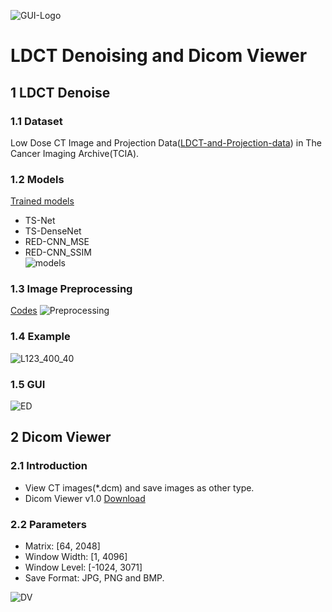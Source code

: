![GUI-Logo](https://user-images.githubusercontent.com/57568342/120915485-7d27e680-c6d6-11eb-8267-43aa8d59709b.png)

# LDCT Denoising and Dicom Viewer
## 1 LDCT Denoise
### 1.1 Dataset
Low Dose CT Image and Projection Data([LDCT-and-Projection-data](https://wiki.cancerimagingarchive.net/pages/viewpage.action?pageId=52758026)) in The Cancer Imaging Archive(TCIA).
### 1.2 Models
[Trained models](LDCT_Denoising/GUI/model/)
- TS-Net
- TS-DenseNet
- RED-CNN_MSE
- RED-CNN_SSIM  
![models](https://user-images.githubusercontent.com/57568342/120911784-9d4aac00-c6bc-11eb-9e60-397efa554071.png)

### 1.3 Image Preprocessing
[Codes](LDCT_Denoising/Image_Preprocessing.ipynb)
![Preprocessing](https://user-images.githubusercontent.com/57568342/120915757-24f1e400-c6d8-11eb-9cc5-c3e7983a037f.png)

### 1.4 Example
![L123_400_40](https://user-images.githubusercontent.com/57568342/120917609-bbc39e00-c6e2-11eb-974e-b01bbc78e0fc.png)

### 1.5 GUI
![ED](https://user-images.githubusercontent.com/57568342/120898944-cdb02d00-c65f-11eb-9859-38324cc9d418.png)

## 2 Dicom Viewer
### 2.1 Introduction
- View CT images(*.dcm) and save images as other type.
- Dicom Viewer v1.0    [Download](https://github.com/BennyZhang-Codes/LDCT-denoising-with-Deep-Learning-and-Dicom-Viewer/releases/download/v1.0/Dicom.Viewer.1.0.exe)

### 2.2 Parameters
- Matrix: [64, 2048]
- Window Width: [1, 4096]
- Window Level: [-1024, 3071]
- Save Format: JPG, PNG and BMP. 

![DV](https://user-images.githubusercontent.com/57568342/120813048-1ee8ef80-c580-11eb-9080-c75fbdd60521.png)
